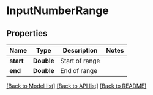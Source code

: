 # InputNumberRange

## Properties
Name | Type | Description | Notes
------------ | ------------- | ------------- | -------------
**start** | **Double** | Start of range | 
**end** | **Double** | End of range | 

[[Back to Model list]](../README.md#documentation-for-models) [[Back to API list]](../README.md#documentation-for-api-endpoints) [[Back to README]](../README.md)


